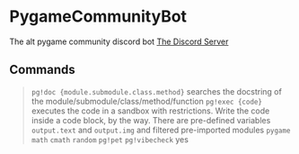 # PygameCommunityBot
The alt pygame community discord bot
[The Discord Server](https://discord.gg/kD2Qq9tbKm)

## Commands
> `pg!doc {module.submodule.class.method}` searches the docstring of the module/submodule/class/method/function
> `pg!exec {code}` executes the code in a sandbox with restrictions. Write the code inside a code block, by the way. There are pre-defined variables `output.text` and `output.img` and filtered pre-imported modules `pygame` `math` `cmath` `random`
> `pg!pet` `pg!vibecheck` yes
